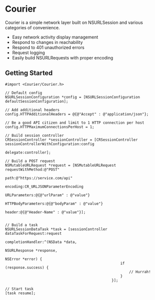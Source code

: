 # Courier

Courier is a simple network layer built on NSURLSession and various categories of convenience.

* Easy network activity display management
* Respond to changes in reachability
* Respond to 401 unauthorized errors
* Request logging
* Easily build NSURLRequests with proper encoding


## Getting Started

```objc
#import <Courier/Courier.h>

// Default config
NSURLSessionConfiguration *config = [NSURLSessionConfiguration defaultSessionConfiguration];

// Add additional headers
config.HTTPAdditionalHeaders = @{@"Accept" : @"application/json"};

// Be a good API citizen and limit to 1 HTTP connection per host
config.HTTPMaximumConnectionsPerHost = 1;

// Build session controller
CRSessionController *sessionController = [CRSessionController sessionControllerWithConfiguration:config 
                                                                                        delegate:controller];

// Build a POST request
NSMutableURLRequest *request = [NSMutableURLRequest requestWithMethod:@"POST"
                                                                 path:@"https://service.com/api"
                                                             encoding:CR_URLJSONParameterEncoding
                                                        URLParameters:@{@"urlParam" : @"value"}
                                                   HTTPBodyParameters:@{@"bodyParam" : @"value"}
                                                               header:@{@"Header-Name" : @"value"}];


// Build a task
NSURLSessionDataTask *task = [sessionController dataTaskForRequest:request
                                                 completionHandler:^(NSData *data,
                                                                     NSURLResponse *response,
                                                                     NSError *error) {
                                                     if (response.success) {
                                                         // Hurrah!
                                                     }
                                                 }];

// Start task
[task resume];

```

